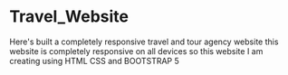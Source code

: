 # Travel_Website
Here's built a completely responsive travel and tour agency website this website is completely responsive on all devices so this website I am creating using HTML CSS and BOOTSTRAP 5
